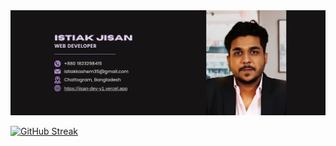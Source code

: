 <a>
<img src="https://raw.githubusercontent.com/Jisan-Dev/Jisan-Dev/main/images/banner2.png" />
</a>

[![GitHub Streak](https://streak-stats.demolab.com?user=Jisan-Dev&theme=dark&hide_border=true&border_radius=5)](https://git.io/streak-stats)
